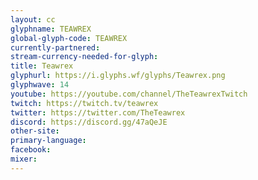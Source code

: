 ```yaml
---
layout: cc
glyphname: TEAWREX
global-glyph-code: TEAWREX
currently-partnered: 
stream-currency-needed-for-glyph: 
title: Teawrex
glyphurl: https://i.glyphs.wf/glyphs/Teawrex.png
glyphwave: 14
youtube: https://youtube.com/channel/TheTeawrexTwitch
twitch: https://twitch.tv/teawrex
twitter: https://twitter.com/TheTeawrex
discord: https://discord.gg/47aQeJE
other-site: 
primary-language: 
facebook: 
mixer: 
---
```


